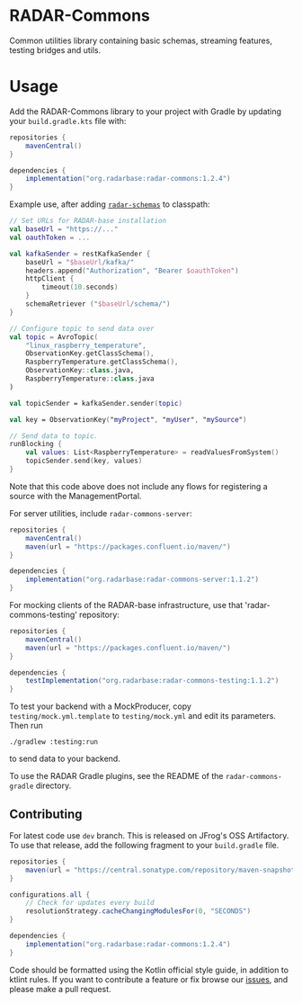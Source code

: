 # RADAR-Commons

Common utilities library containing basic schemas, streaming features, testing bridges and utils.

# Usage

Add the RADAR-Commons library to your project with Gradle by updating your `build.gradle.kts` file with:

```gradle
repositories {
    mavenCentral()
}

dependencies {
    implementation("org.radarbase:radar-commons:1.2.4")
}
```

Example use, after adding [`radar-schemas`](https://github.com/radar-base/radar-schemas) to classpath:

```kotlin
// Set URLs for RADAR-base installation
val baseUrl = "https://..."
val oauthToken = ...

val kafkaSender = restKafkaSender {
    baseUrl = "$baseUrl/kafka/"
    headers.append("Authorization", "Bearer $oauthToken")
    httpClient {
        timeout(10.seconds)
    }
    schemaRetriever ("$baseUrl/schema/")
}

// Configure topic to send data over
val topic = AvroTopic(
    "linux_raspberry_temperature",
    ObservationKey.getClassSchema(),
    RaspberryTemperature.getClassSchema(),
    ObservationKey::class.java,
    RaspberryTemperature::class.java
)

val topicSender = kafkaSender.sender(topic)

val key = ObservationKey("myProject", "myUser", "mySource")

// Send data to topic.
runBlocking {
    val values: List<RaspberryTemperature> = readValuesFromSystem()
    topicSender.send(key, values)
}
```

Note that this code above does not include any flows for registering a source with the ManagementPortal.

For server utilities, include `radar-commons-server`:

```gradle
repositories {
    mavenCentral()
    maven(url = "https://packages.confluent.io/maven/")
}

dependencies {
    implementation("org.radarbase:radar-commons-server:1.1.2")
}
```

For mocking clients of the RADAR-base infrastructure, use that 'radar-commons-testing' repository:

```gradle
repositories {
    mavenCentral()
    maven(url = "https://packages.confluent.io/maven/")
}

dependencies {
    testImplementation("org.radarbase:radar-commons-testing:1.1.2")
}
```

To test your backend with a MockProducer, copy `testing/mock.yml.template` to `testing/mock.yml` and edit its parameters. Then run

```
./gradlew :testing:run
```

to send data to your backend.

To use the RADAR Gradle plugins, see the README of the `radar-commons-gradle` directory.

## Contributing

For latest code use `dev` branch. This is released on JFrog's OSS Artifactory. To use that release, add the following fragment to your `build.gradle` file.

```gradle
repositories {
    maven(url = "https://central.sonatype.com/repository/maven-snapshots/")
}

configurations.all {
    // Check for updates every build
    resolutionStrategy.cacheChangingModulesFor(0, "SECONDS")
}

dependencies {
    implementation("org.radarbase:radar-commons:1.2.4")
}
```

Code should be formatted using the Kotlin official style guide, in addition to ktlint rules.
If you want to contribute a feature or fix browse our [issues](https://github.com/RADAR-base/radar-commons/issues), and please make a pull request.
